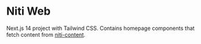 # Niti Web

Next.js 14 project with Tailwind CSS. Contains homepage components that fetch content from [niti-content](https://github.com/ntingstrom/niti-content).
